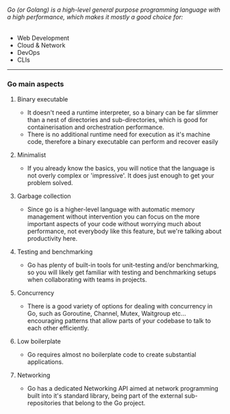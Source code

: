 ###### Go (or Golang) is a high-level general purpose programming language with a high performance, which makes it mostly a good choice for:

* Web Development
* Cloud & Network
* DevOps
* CLIs

---

### Go main aspects

1. Binary executable
	* It doesn't need a runtime interpreter, so a binary can be far slimmer than a nest of directories and sub-directories, which is good for containerisation and orchestration performance.
	* There is no additional runtime need for execution as it's machine code, therefore a binary executable can perform and recover easily
	
2. Minimalist
	* If you already know the basics, you will notice that the language is not overly complex or 'impressive'. It does just enough to get your problem solved.
	
3. Garbage collection
	* Since go is a higher-level language with automatic memory management without intervention you can focus on the more important aspects of your code without worrying much about performance, not everybody like this feature, but we're talking about productivity here.
	
4. Testing and benchmarking
	* Go has plenty of built-in tools for unit-testing and/or benchmarking, so you will likely get familiar with testing and benchmarking setups when collaborating with teams in projects.
	
5. Concurrency
	* There is a good variety of options for dealing with concurrency in Go, such as Goroutine, Channel, Mutex, Waitgroup etc... encouraging patterns that allow parts of your codebase to talk to each other efficiently.
	
6. Low boilerplate
	* Go requires almost no boilerplate code to create substantial applications.
	
7. Networking
	* Go has a dedicated Networking API aimed at network programming built into it's standard library, being part of the external sub-repositories that belong to the Go project.
